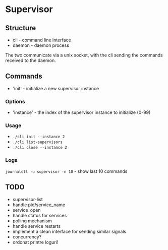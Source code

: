 # Supervisor

## Structure

* cli - command line interface
* daemon - daemon process

The two communicate via a unix socket, with the cli sending the commands received to the daemon.

## Commands

* 'init' - initialize a new supervisor instance

### Options

* 'instance' - the index of the supervisor instance to initialize (0-99)

### Usage
* `./cli init --instance 2`
* `./cli list-supervisors`
* `./cli close --instance 2`

### Logs
`journalctl -u supervisor -n 10` - show last 10 commands

## TODO
* supervisor-list
* handle pid/service_name 
* service_open
* handle status for services
* polling mechanism
* handle service restarts
* implement a clean interface for sending similar signals
* concurrency?
* ordonat printre loguri!